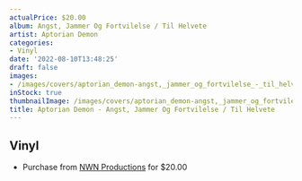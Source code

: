 ```yaml
---
actualPrice: $20.00
album: Angst, Jammer Og Fortvilelse / Til Helvete
artist: Aptorian Demon
categories:
- Vinyl
date: '2022-08-10T13:48:25'
draft: false
images:
- /images/covers/aptorian_demon-angst,_jammer_og_fortvilelse_-_til_helvete.jpg
inStock: true
thumbnailImage: /images/covers/aptorian_demon-angst,_jammer_og_fortvilelse_-_til_helvete-thumb.jpg
title: Aptorian Demon - Angst, Jammer Og Fortvilelse / Til Helvete
---
```


## Vinyl
* Purchase from [NWN Productions](http://shop.nwnprod.com/index.php?route=product/product&path=76&product_id=26241&sort=pd.name&order=ASC) for $20.00
